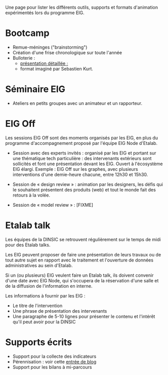 Une page pour lister les différents outils, supports et formats d'animation expérimentés lors du programme EIG.

# Bootcamp

- Remue-méninges ("brainstorming")
- Création d'une frise chronologique sur toute l'année
- Bulloterie :
    - [présentation détaillée ;](http://wiki.mainstenant.org/wiki/la-bulloterie-presentation)
    - format imaginé par Sebastien Kurt.


# Séminaire EIG

- Ateliers en petits groupes avec un animateur et un rapporteur.

# EIG Off

Les sessions EIG Off sont des moments organisés par les EIG, en plus du programme d'accompagnement proposé par l'équipe EIG Node d'Etalab.

- Session avec des experts invités : organisé par les EIG et portant sur une thématique tech particulière : des intervenants extérieurs sont sollicités et font une présentation devant les EIG.  Ouvert à l'écosystème EIG élargi.  Exemple : EIG Off sur les graphes, avec plusieurs interventions d'une demie-heure chacune, entre 12h30 et 15h30.
- Session de « design review » : animation par les designers, les défis qui le souhaitent présentent des produits (web) et tout le monde fait des retours à la volée.

- Session de « model review » : [FIXME]

# Etalab talk

Les équipes de la DINSIC se retrouvent régulièrement sur le temps de midi pour des Etalab talks.

Les EIG peuvent proposer de faire une présentation de leurs travaux ou de tout autre sujet en rapport avec le traitement et l'ouverture de données administratives au sein d'Etalab.

Si un (ou plusieurs) EIG veulent faire un Etalab talk, ils doivent convenir d'une date avec EIG Node, qui s'occupera de la réservation d'une salle et de la diffusion de l'information en interne.

Les informations à fournir par les EIG :

- Le titre de l'intervention
- Une phrase de présentation des intervenants
- Une paragraphe de 5-10 lignes pour présenter le contenu et l'intérêt qu'il peut avoir pour la DINSIC


# Supports écrits

- Support pour la collecte des indicateurs
- Pérennisation : voir cette [entrée de blog](https://entrepreneur-interet-general.etalab.gouv.fr/blog/2018/05/24/atelier-construction-plan-actions-avec-les-dsi.html)
- Support pour les bilans à mi-parcours

